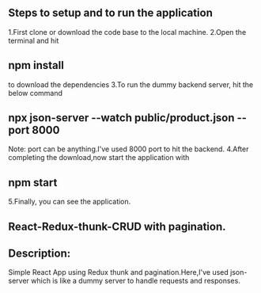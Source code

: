 ## Steps to setup and to run the application
1.First clone or download the code base to the local machine.
2.Open the terminal and hit 
  ## npm install
  to download the dependencies
3.To run the dummy backend server, hit the below command
  ## npx json-server --watch public/product.json --port 8000
  Note: port can be anything.I've used 8000 port to hit the backend.
4.After completing the download,now start the application with
  ## npm start
5.Finally, you can see the application.

## React-Redux-thunk-CRUD  with pagination.

## Description:

Simple React App using Redux thunk and pagination.Here,I've used json-server which is like a dummy server to handle requests and responses.



